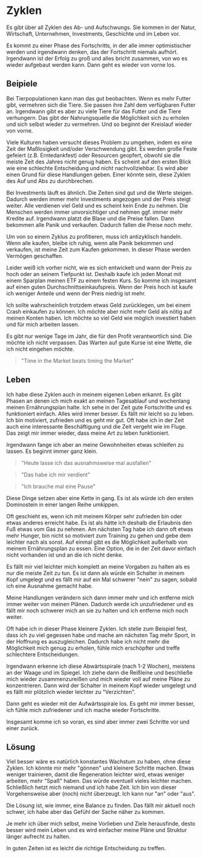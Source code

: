 # Zyklen

Es gibt über all Zyklen des Ab- und Aufschwungs. Sie kommen in der Natur, Wirtschaft, Unternehmen, Investments, Geschichte und im Leben vor.

Es kommt zu einer Phase des Fortschritts, in der alle immer optimistischer werden und irgendwann denken, das der Fortschritt niemals aufhört. Irgendwann ist der Erfolg zu groß und alles bricht zusammen, von wo es wieder aufgebaut werden kann. Dann geht es wieder von vorne los.

## Beipiele

Bei Tierpopulationen kann man das gut beobachten. Wenn es mehr Futter gibt, vermehren sich die Tiere. Sie passen ihre Zahl dem verfügbaren Futter an. Irgendwann gibt es aber zu viele Tiere für das Futter und die Tiere verhungern. Das gibt der Nahrungsquelle die Möglichkeit sich zu erholen und sich selbst wieder zu vermehren. Und so beginnt der Kreislauf wieder von vorne.

Viele Kulturen haben versucht dieses Problem zu umgehen, indem es eine Zeit der Maßlosigkeit und/oder Verschwendung gibt. Es werden große Feste gefeiert (z.B. Erntedankfest) oder Resourcen geopfert, obwohl sie die meiste Zeit des Jahres nicht genug haben. Es scheint auf den ersten Blick wie eine schlechte Entscheidung und nicht nachvollziehbar. Es wird aber einen Grund für diese Handlungen geben. Einer könnte sein, diese Zyklen des Auf und Abs zu durchbrechen.

Bei Investments läuft es ähnlich. Die Zeiten sind gut und die Werte steigen. Dadurch werden immer mehr Investments angezogen und der Preis steigt weiter. Alle verdienen viel Geld und es scheint kein Ende zu nehmen. Die Menschen werden immer unvorsichtiger und nehmen ggf. immer mehr Kredite auf. Irgendwann platzt die Blase und die Preise fallen. Dann bekommen alle Panik und verkaufen. Dadurch fallen die Preise noch mehr.

Um von so einem Zyklus zu profitieren, muss ich antizyklisch handeln. Wenn alle kaufen, bleibe ich ruhig, wenn alle Panik bekommen und verkaufen, ist meine Zeit zum Kaufen gekommen. In dieser Phase werden Vermögen geschaffen.

Leider weiß ich vorher nicht, wie es sich entwickelt und wann der Preis zu hoch oder an seinem Tiefpunkt ist. Deshalb kaufe ich jeden Monat mit einem Sparplan meinen ETF zu einem festen Kurs. So komme ich insgesamt auf einen guten Durchschnittseinkaufspreis. Wenn der Preis hoch ist kaufe ich weniger Anteile und wenn der Preis niedrig ist mehr. 

Ich sollte wahrscheinlich trotzdem etwas Geld zurücklegen, um bei einem Crash einkaufen zu können. Ich möchte aber nicht mehr Geld als nötig auf meinen Konten haben. Ich möchte so viel Geld wie möglich investiert haben und für mich arbeiten lassen.

Es gibt nur wenige Tage im Jahr, die für den Profit verantwortlich sind. Die möchte ich nicht verpassen. Das Warten auf gute Kurse ist eine Wette, die ich nicht eingehen möchte.

> "Time in the Market beats timing the Market"

## Leben

Ich habe diese Zyklen auch in meinem eigenen Leben erkannt. Es gibt Phasen an denen ich mich exakt an meinen Tagesablauf und wochenlang meinen Ernährungsplan halte. Ich sehe in der Zeit gute Fortschritte und es funktioniert einfach. Alles wird immer besser. Es fällt mir leicht so zu leben. Ich bin motiviert, zufrieden und es geht mir gut. Oft habe ich in der Zeit auch eine interessante Beschäftigung und die Zeit vergeht wie im Fluge. Das zeigt mir immer wieder, dass meine Art zu leben funktioniert.

Irgendwann fange ich aber an meine Gewohnheiten etwas schleifen zu lassen. Es beginnt immer ganz klein.

> "Heute lasse ich das ausnahmsweise mal ausfallen"

> "Das habe ich mir verdient"

> "Ich brauche mal eine Pause"

Diese Dinge setzen aber eine Kette in gang. Es ist als würde ich den ersten Dominostein in einer langen Reihe umkippen.

Oft geschieht es, wenn ich mit meinem Körper sehr zufrieden bin oder etwas anderes erreicht habe. Es ist als hätte ich deshalb die Erlaubnis den Fuß etwas vom Gas zu nehmen.
Am nächsten Tag habe ich dann oft etwas mehr Hunger, bin nicht so motiviert zum Training zu gehen und gebe dem leichter nach als sonst. Auf einmal gibt es die Möglichkeit außerhalb von meinem Ernährungsplan zu essen. Eine Option, die in der Zeit davor einfach nicht vorhanden ist und an die ich nicht denke.

Es fällt mir viel leichter mich komplett an meine Vorgaben zu halten als es nur die meiste Zeit zu tun. Es ist dann als würde ein Schalter in meinem Kopf umgelegt und es fällt mir auf ein Mal schwerer "nein" zu sagen, sobald ich eine Ausnahme gemacht habe.

Meine Handlungen verändern sich dann immer mehr und ich entferne mich immer weiter von meinen Plänen. Dadurch werde ich unzufriedener und es fällt mir noch schwerer mich an sie zu halten und ich entferne mich noch weiter.

Oft habe ich in dieser Phase kleinere Zyklen. Ich stelle zum Beispiel fest, dass ich zu viel gegessen habe und mache am nächsten Tag mehr Sport, in der Hoffnung es auszugleichen. Dadurch habe ich nicht mehr die Möglichkeit mich genug zu erholen, fühle mich erschöpfter und treffe schlechtere Entscheidungen.

Irgendwann erkenne ich diese Abwärtsspirale (nach 1-2 Wochen), meistens an der Waage und im Spiegel. Ich ziehe dann die Reißleine und beschließe mich wieder zusammenzureißen und mich wieder voll auf meine Pläne zu konzentrieren. Dann wird der Schalter in meinem Kopf wieder umgelegt und es fällt mir plötzlich wieder leichter zu "Verzichten".

Dann geht es wieder mit der Aufwärtsspirale los. Es geht mir immer besser, ich fühle mich zufriedener und ich mache wieder Fortschritte.

Insgesamt komme ich so voran, es sind aber immer zwei Schritte vor und einer zurück.

## Lösung

Viel besser wäre es natürlich konstantes Wachstum zu haben, ohne diese Zyklen. Ich könnte mir mehr "gönnen" und kleinere Schritte machen. Etwas weniger trainieren, damit die Regeneration leichter wird, etwas weniger arbeiten, mehr "Spaß" haben. Das würde eventuell vieles leichter machen. Schließlich hetzt mich niemand und ich habe Zeit. Ich bin von dieser Vorgehensweise aber (noch) nicht überzeugt. Ich kann nur "an" oder "aus".

Die Lösung ist, wie immer, eine Balance zu finden. Das fällt mir aktuell noch schwer, ich habe aber das Gefühl der Sache näher zu kommen.

Je mehr ich über mich selbst, meine Vorlieben und Ziele herausfinde, desto besser wird mein Leben und es wird einfacher meine Pläne und Struktur länger aufrecht zu halten.

In guten Zeiten ist es leicht die richtige Entscheidung zu treffen.
